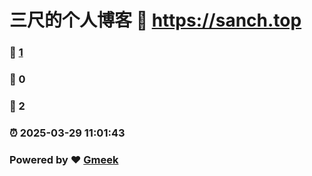 # 三尺的个人博客 :link: https://sanch.top 
### :page_facing_up: [1](https://sanch.top/tag.html) 
### :speech_balloon: 0 
### :hibiscus: 2 
### :alarm_clock: 2025-03-29 11:01:43 
### Powered by :heart: [Gmeek](https://github.com/Meekdai/Gmeek)
